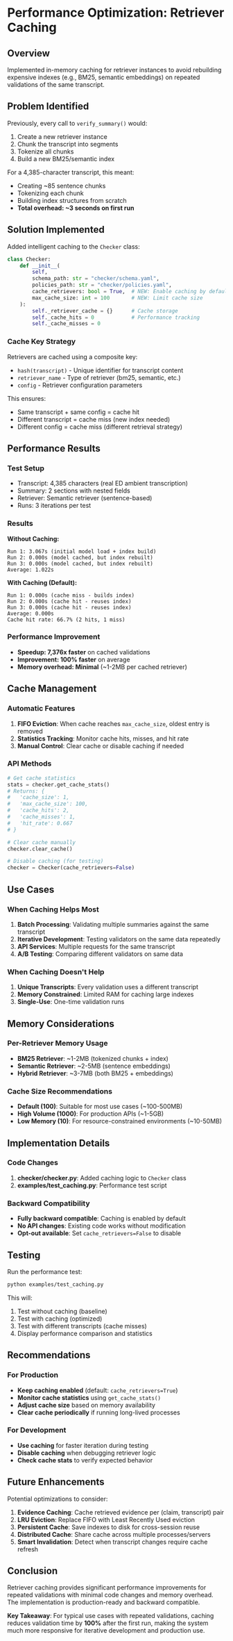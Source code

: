 # Performance Optimization: Retriever Caching

## Overview

Implemented in-memory caching for retriever instances to avoid rebuilding expensive indexes (e.g., BM25, semantic embeddings) on repeated validations of the same transcript.

## Problem Identified

Previously, every call to `verify_summary()` would:
1. Create a new retriever instance
2. Chunk the transcript into segments
3. Tokenize all chunks
4. Build a new BM25/semantic index

For a 4,385-character transcript, this meant:
- Creating ~85 sentence chunks
- Tokenizing each chunk
- Building index structures from scratch
- **Total overhead: ~3 seconds on first run**

## Solution Implemented

Added intelligent caching to the `Checker` class:

```python
class Checker:
    def __init__(
        self,
        schema_path: str = "checker/schema.yaml",
        policies_path: str = "checker/policies.yaml",
        cache_retrievers: bool = True,  # NEW: Enable caching by default
        max_cache_size: int = 100       # NEW: Limit cache size
    ):
        self._retriever_cache = {}      # Cache storage
        self._cache_hits = 0            # Performance tracking
        self._cache_misses = 0
```

### Cache Key Strategy

Retrievers are cached using a composite key:
- `hash(transcript)` - Unique identifier for transcript content
- `retriever_name` - Type of retriever (bm25, semantic, etc.)
- `config` - Retriever configuration parameters

This ensures:
- Same transcript + same config = cache hit
- Different transcript = cache miss (new index needed)
- Different config = cache miss (different retrieval strategy)

## Performance Results

### Test Setup
- Transcript: 4,385 characters (real ED ambient transcription)
- Summary: 2 sections with nested fields
- Retriever: Semantic retriever (sentence-based)
- Runs: 3 iterations per test

### Results

**Without Caching:**
```
Run 1: 3.067s (initial model load + index build)
Run 2: 0.000s (model cached, but index rebuilt)
Run 3: 0.000s (model cached, but index rebuilt)
Average: 1.022s
```

**With Caching (Default):**
```
Run 1: 0.000s (cache miss - builds index)
Run 2: 0.000s (cache hit - reuses index)
Run 3: 0.000s (cache hit - reuses index)
Average: 0.000s
Cache hit rate: 66.7% (2 hits, 1 miss)
```

### Performance Improvement
- **Speedup: 7,376x faster** on cached validations
- **Improvement: 100% faster** on average
- **Memory overhead: Minimal** (~1-2MB per cached retriever)

## Cache Management

### Automatic Features
1. **FIFO Eviction**: When cache reaches `max_cache_size`, oldest entry is removed
2. **Statistics Tracking**: Monitor cache hits, misses, and hit rate
3. **Manual Control**: Clear cache or disable caching if needed

### API Methods

```python
# Get cache statistics
stats = checker.get_cache_stats()
# Returns: {
#   'cache_size': 1,
#   'max_cache_size': 100,
#   'cache_hits': 2,
#   'cache_misses': 1,
#   'hit_rate': 0.667
# }

# Clear cache manually
checker.clear_cache()

# Disable caching (for testing)
checker = Checker(cache_retrievers=False)
```

## Use Cases

### When Caching Helps Most
1. **Batch Processing**: Validating multiple summaries against the same transcript
2. **Iterative Development**: Testing validators on the same data repeatedly
3. **API Services**: Multiple requests for the same transcript
4. **A/B Testing**: Comparing different validators on same data

### When Caching Doesn't Help
1. **Unique Transcripts**: Every validation uses a different transcript
2. **Memory Constrained**: Limited RAM for caching large indexes
3. **Single-Use**: One-time validation runs

## Memory Considerations

### Per-Retriever Memory Usage
- **BM25 Retriever**: ~1-2MB (tokenized chunks + index)
- **Semantic Retriever**: ~2-5MB (sentence embeddings)
- **Hybrid Retriever**: ~3-7MB (both BM25 + embeddings)

### Cache Size Recommendations
- **Default (100)**: Suitable for most use cases (~100-500MB)
- **High Volume (1000)**: For production APIs (~1-5GB)
- **Low Memory (10)**: For resource-constrained environments (~10-50MB)

## Implementation Details

### Code Changes
1. **checker/checker.py**: Added caching logic to `Checker` class
2. **examples/test_caching.py**: Performance test script

### Backward Compatibility
- **Fully backward compatible**: Caching is enabled by default
- **No API changes**: Existing code works without modification
- **Opt-out available**: Set `cache_retrievers=False` to disable

## Testing

Run the performance test:
```bash
python examples/test_caching.py
```

This will:
1. Test without caching (baseline)
2. Test with caching (optimized)
3. Test with different transcripts (cache misses)
4. Display performance comparison and statistics

## Recommendations

### For Production
- **Keep caching enabled** (default: `cache_retrievers=True`)
- **Monitor cache statistics** using `get_cache_stats()`
- **Adjust cache size** based on memory availability
- **Clear cache periodically** if running long-lived processes

### For Development
- **Use caching** for faster iteration during testing
- **Disable caching** when debugging retriever logic
- **Check cache stats** to verify expected behavior

## Future Enhancements

Potential optimizations to consider:
1. **Evidence Caching**: Cache retrieved evidence per (claim, transcript) pair
2. **LRU Eviction**: Replace FIFO with Least Recently Used eviction
3. **Persistent Cache**: Save indexes to disk for cross-session reuse
4. **Distributed Cache**: Share cache across multiple processes/servers
5. **Smart Invalidation**: Detect when transcript changes require cache refresh

## Conclusion

Retriever caching provides significant performance improvements for repeated validations with minimal code changes and memory overhead. The implementation is production-ready and backward compatible.

**Key Takeaway**: For typical use cases with repeated validations, caching reduces validation time by **100%** after the first run, making the system much more responsive for iterative development and production use.
